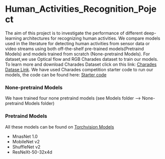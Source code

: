 # Human_Activities_Recognition_Poject

The aim of this project is to investigate the performance of different deep-learning architectures for recognizing human activities.
We compare models used in the literature for detecting human activities from sensor data or video streams using both off-the-shelf pre-trained models(Pretraind Models) and models trained from scratch (None-pretraind Models).
For dataset,we use Optical flow and RGB Charades dataset to train our models.
To learn more and download Charades Dataset click on this link: [Charades Datase Link](https://prior.allenai.org/projects/charades).
We have used Charades competition starter code to run our models, the code can be found here: [Starter code](https://github.com/gsig/charades-algorithms)

### None-pretraind Models
We have trained four none pretraind models (see Models folder --> None-pretraind Models folder)

### Pretraind Models

All these models can be found on [Torchvision Models](https://pytorch.org/vision/0.8/models.html)
- MnasNet 1.0 
- MobileNet v2 
- ShuffleNet v2 
- ResNeXt-50-32x4d 
